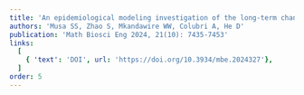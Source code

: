 ```yaml
---
title: 'An epidemiological modeling investigation of the long-term changing dynamics of the plague epidemics in Hong Kong'
authors: 'Musa SS, Zhao S, Mkandawire WW, Colubri A, He D'
publication: 'Math Biosci Eng 2024, 21(10): 7435-7453'
links:
  [
    { 'text': 'DOI', url: 'https://doi.org/10.3934/mbe.2024327'},
  ]
order: 5
---
```

